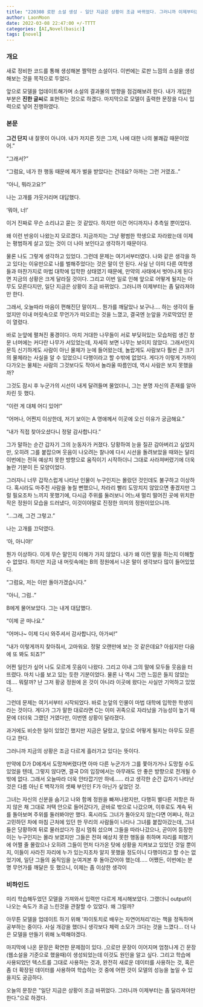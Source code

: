 ```yaml
---
title: "220308 로판 소설 생성 - 일단 지금은 상황이 조금 바뀌었다. 그러니까 이제부터는 좀 달라져야만 한다. "
author: LaonMoon
date: 2022-03-08 22:47:00 +/-TTTT
categories: [AI,Novel(basic)]
tags: [novel]
---
```


### **개요**
새로 정비한 코드를 통해 생성해본 짤막한 소설이다. 이번에는 로판 느낌의 소설을 생성해보는 것을 목적으로 두었다.

앞으로 모델을 업데이트해가며 소설의 결과물의 방향을 점검해보려 한다. 내가 개입한 부분은 **진한 글씨**로 표현하는 것으로 하겠다. 마지막으로 모델이 출력한 문장을 다시 입력으로 넣어 진행하였다.

### **본문**

**그건 단지** 내 잘못이 아니야. 내가 저지른 짓은 그저, 나에 대한 나의 불쾌감 때문이었어.” 

“그래서?” 

“그럼요, 네가 한 행동 때문에 제가 벌을 받았다는 건데요? 아까는 그런 거였죠..” 

“아니, 뭐라고요?” 

나는 고개를 갸웃거리며 대답했다. 

‘뭐야, 너!’ 

이거 진짜로 무슨 소리냐고 묻는 것 같았다. 하지만 이건 어디까지나 추측일 뿐이었다. 

왜 이런 반응이 나왔는지 모르겠다. 지금까지는 그냥 평범한 학생으로 자라왔는데 이제는 평범하게 살고 있는 것이 더 나아 보인다고 생각하기 때문이다. 

물론 나도 그렇게 생각하고 있었다. 그런데 문제는 여기서부터였다. 나와 같은 생각을 하고 있다는 이유만으로 나를 벌해주었다는 것은 말이 안 된다. 사실 난 이미 다른 여학생들과 마찬가지로 마법 대학에 입학한 상태였기 때문에, 만약의 사태에서 벗어나게 된다면 지금의 상황은 크게 달라질 것이다. 그리고 이번 일로 인해 앞으로 어떻게 될지는 아무도 모른다지만, 일단 지금은 상황이 조금 바뀌었다. 그러니까 이제부터는 좀 달라져야만 한다. 

그래서, 오늘따라 마음이 편해진단 말이지... 뭔가를 깨달았나 보구나.... 하는 생각이 들었지만 이내 머릿속으로 무언가가 떠오르는 것을 느꼈고, 결국엔 눈앞을 가로막았던 문이 열렸다. 

바로 눈앞에 펼쳐진 풍경이다. 마치 거대한 나무들이 서로 부딪혀있는 모습처럼 생긴 창문 너머에는 커다란 나무가 서있었는데, 자세히 보면 나무는 보이지 않았다. 그래서인지 문득 신기하게도 사람이 아닌 물체가 눈에 들어왔는데, 놀랍게도 사람보다 훨씬 큰 크기의 물체라는 사실을 알 수 있었으니 다행이라고 할 수밖에 없었다. 게다가 이렇게 가까이 다가오는 물체는 사람의 그것보다도 작아서 놀라울 따름인데, 역시 사람은 보지 못했을까? 

그것도 잠시 후 누군가의 시선이 내게 달려들며 물었더니, 그는 분명 자신의 존재를 알아차린 듯 했다. 

“이런 게 대체 어디 있어!” 

“어머나, 어쩐지 이상한데, 저기 보이는 A 영애께서 이곳에 오신 이유가 궁금해요.” 

“내가 직접 찾아오셨다니 정말 감사합니다.” 

그가 말하는 순간 갑자기 그의 눈동자가 커졌다. 당황하여 눈을 질끈 감아버리고 싶었지만, 오히려 그를 붙잡으며 웃음이 나오려는 찰나에 다시 시선을 돌려보았을 때와는 달리 이번에는 전혀 예상치 못한 방향으로 움직이기 시작하더니 그대로 사라져버렸기에 더욱 놀란 기분이 든 모양이었다.

그러자니 너무 갑작스럽게 나타난 인물이 누구인지는 몰랐던 것인데도 불구하고 이상하다. 혹시라도 마주친 사람을 놓칠 뻔했으니, 차라리 빨리 도망치지 않았으면 좋겠지만 그럴 필요조차 느끼지 못했기에, 다시금 주위를 둘러보니 어느새 멀리 떨어진 곳에 위치한 작은 정원이 모습을 드러냈다, 이것이야말로 진정한 의미의 정원이었으니까. 

“...그래, 그건 그렇고.” 

나는 고개를 끄덕였다. 

‘아, 아니야!’ 

뭔가 이상하다. 이게 무슨 말인지 이해가 가지 않았다. 내가 왜 이런 말을 하는지 이해할 수 없었다. 하지만 지금 내 머릿속에는 B의 정원에서 나온 말이 생각보다 많이 들어있었다. 

“그럼요, 저는 이만 돌아가겠습니다.” 

“아니, 그럼..” 

B에게 물어보았다. 그는 내게 대답했다. 

“이제 곧 떠나요.” 

“어머나~ 이제 다시 와주셔서 감사합니다, 아가씨!” 

“내가 이렇게까지 찾아줘서, 고마워요. 정말 오랜만에 보는 것 같은데요? 아쉽지만 다음에 또 봐도 되죠?” 

어쩐 일인가 싶어 나도 모르게 웃음이 나왔다. 그리고 이내 그의 말에 모두들 웃음을 터뜨렸다. 마치 나를 보고 있는 듯한 기분이었다. 물론 나 역시 그런 느낌은 들지 않았는데.... 뭐랄까? 난 그저 황궁 정원에 온 것이 아니라 이곳에 왔다는 사실만 기억하고 있었다. 

그런데 문제는 여기서부터 시작되었다. 바로 눈앞의 인물이 마법 대학에 입학한 학생이라는 것이다. 게다가 그가 말한 대로라면 C는 이미 귀족으로 자라났을 가능성이 높기 때문에 더더욱 그랬던 거였다만, 이번엔 상황이 달라졌다. 

과거에도 비슷한 일이 있었긴 했지만 지금은 달랐고, 앞으로 어떻게 될지는 아무도 모른다고 한다. 

그러니까 지금의 상황은 조금 다르게 흘러가고 있다는 뜻이다. 

만약에 D가 D에게서 도망쳐버렸다면 아마 다른 누군가가 그를 쫓아가거나 도망칠 수도 있었을 텐데, 그렇지 않다면, 결국 D의 입장에서는 아무래도 안 좋은 방향으로 전개될 수밖에 없다. 그래서 오늘따라 더욱 안타깝기만 하네...... 라고 생각한 순간 갑자기 나타난 것은 다름 아닌 E 백작가의 셋째 부인인 F가 아닌가 싶었던 것. 

그녀는 자신의 신분을 숨기고 나와 함께 정원을 빠져나왔지만, 다행히 별다른 저항은 하지 않은 채 그대로 저택 안으로 들어갔다가, 곧바로 밖으로 나갔으며, 이후로도 계속 뒤를 돌아보며 주위를 둘러봐야만 했다. 혹시라도 그녀가 돌아오지 않는다면 어쩌나, 하고 고민하던 차에 마침 근처에 있던 한 무리의 사람들이 나타나 그녀를 붙잡아갔는데, 그녀들은 당황하여 뒤로 물러섰다가 잠시 멈춰 섰으며 그들을 따라나갔으나, 곧이어 등장한 이는 누구인지는 몰라 보였지만 그들은 전혀 예상치 못한 행동을 취하며 자리를 피했기에 어쩔 줄 몰랐으나 오히려 그들이 먼저 다가온 탓에 상황을 지켜보고 있었던 것일 뿐이지, 이들이 사라진 자리에 누가 있는지조차 알지 못했을 정도이니 다행이라고 할 수는 없었기에, 일단 그들의 움직임을 눈여겨본 후 돌아갔어야 했는데..... 어쨌든, 이번에는 분명 무언가를 깨달은 듯 했으니, 이제는 좀 이상한 생각이

### **비하인드**

미리 학습해두었던 모델을 가져와서 입력만 다르게 제시해보았다. 그랬더니 output이 나오는 속도가 조금 느린것을 관찰할 수 있었다. 왜 그럴까?

아무튼 모델을 업데이트 하기 위해 '파이토치로 배우는 자연어처리'라는 책을 정독하며 공부하는 중이다. 사실 개강을 했더니 생각보다 체력 소모가 크다는 것을 느꼈다... 더 나은 모델을 만들기 위해 노력해야겠다.

마지막에 나온 문장은 확연한 문제점이 있다. ,으로만 문장이 이어지며 엄청나게 긴 문장(웹소설을 기준으로 했을때)이 생성되었는데 이것도 원인을 알고 싶다. 그리고 학습에 사용되었던 텍스트를 그대로 사용하는 것과, 완전히 새로운 데이터를 사용하는 것, 혹은 좀 더 확장된 데이터를 사용하여 학습하는 것 중에 어떤 것이 모델의 성능을 높일 수 있을지도 궁금하다.

오늘의 문장은 "일단 지금은 상황이 조금 바뀌었다. 그러니까 이제부터는 좀 달라져야만 한다."으로 하겠다.
